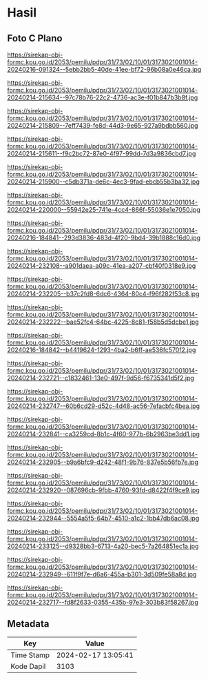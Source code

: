 # Hasil

## Foto C Plano

https://sirekap-obj-formc.kpu.go.id/2053/pemilu/pdpr/31/73/02/10/01/3173021001014-20240216-091324--5ebb2bb5-40de-41ee-bf72-96b08a0e46ca.jpg

https://sirekap-obj-formc.kpu.go.id/2053/pemilu/pdpr/31/73/02/10/01/3173021001014-20240214-215634--97c78b76-22c2-4736-ac3e-f01b847b3b8f.jpg

https://sirekap-obj-formc.kpu.go.id/2053/pemilu/pdpr/31/73/02/10/01/3173021001014-20240214-215809--7eff7439-fe8d-44d3-9e65-927a9bdbb560.jpg

https://sirekap-obj-formc.kpu.go.id/2053/pemilu/pdpr/31/73/02/10/01/3173021001014-20240214-215611--f9c2bc72-87e0-4f97-99dd-7d3a9836cbd7.jpg

https://sirekap-obj-formc.kpu.go.id/2053/pemilu/pdpr/31/73/02/10/01/3173021001014-20240214-215900--c5db371a-de6c-4ec3-9fad-ebcb55b3ba32.jpg

https://sirekap-obj-formc.kpu.go.id/2053/pemilu/pdpr/31/73/02/10/01/3173021001014-20240214-220000--55942e25-741e-4cc4-866f-55036e1e7050.jpg

https://sirekap-obj-formc.kpu.go.id/2053/pemilu/pdpr/31/73/02/10/01/3173021001014-20240216-184841--293d3836-483d-4f20-9bd4-39b1888c16d0.jpg

https://sirekap-obj-formc.kpu.go.id/2053/pemilu/pdpr/31/73/02/10/01/3173021001014-20240214-232108--a901daea-a09c-41ea-a207-cbf40f0318e9.jpg

https://sirekap-obj-formc.kpu.go.id/2053/pemilu/pdpr/31/73/02/10/01/3173021001014-20240214-232205--b37c2fd8-6dc6-4364-80c4-f96f282f53c8.jpg

https://sirekap-obj-formc.kpu.go.id/2053/pemilu/pdpr/31/73/02/10/01/3173021001014-20240214-232222--bae52fc4-64bc-4225-8c81-f58b5d5dcbe1.jpg

https://sirekap-obj-formc.kpu.go.id/2053/pemilu/pdpr/31/73/02/10/01/3173021001014-20240216-184842--b4419624-1293-4ba2-b6ff-ae536fc570f2.jpg

https://sirekap-obj-formc.kpu.go.id/2053/pemilu/pdpr/31/73/02/10/01/3173021001014-20240214-232721--c1832461-13e0-497f-9d56-f6735341d5f2.jpg

https://sirekap-obj-formc.kpu.go.id/2053/pemilu/pdpr/31/73/02/10/01/3173021001014-20240214-232747--60b6cd29-d52c-4d48-ac56-7efacbfc4bea.jpg

https://sirekap-obj-formc.kpu.go.id/2053/pemilu/pdpr/31/73/02/10/01/3173021001014-20240214-232841--ca3259cd-8b1c-4f60-977b-6b2963be3dd1.jpg

https://sirekap-obj-formc.kpu.go.id/2053/pemilu/pdpr/31/73/02/10/01/3173021001014-20240214-232905--b9a6bfc9-d242-48f1-9b76-837e5b56fb7e.jpg

https://sirekap-obj-formc.kpu.go.id/2053/pemilu/pdpr/31/73/02/10/01/3173021001014-20240214-232920--087696cb-9fbb-4760-93fd-d8422f4f9ce9.jpg

https://sirekap-obj-formc.kpu.go.id/2053/pemilu/pdpr/31/73/02/10/01/3173021001014-20240214-232944--5554a5f5-64b7-4510-a1c2-1bb47db6ac08.jpg

https://sirekap-obj-formc.kpu.go.id/2053/pemilu/pdpr/31/73/02/10/01/3173021001014-20240214-233125--d9328bb3-6713-4a20-bec5-7a264851ec1a.jpg

https://sirekap-obj-formc.kpu.go.id/2053/pemilu/pdpr/31/73/02/10/01/3173021001014-20240214-232949--611f9f7e-d6a6-455a-b301-3d509fe58a8d.jpg

https://sirekap-obj-formc.kpu.go.id/2053/pemilu/pdpr/31/73/02/10/01/3173021001014-20240214-232717--fd8f2633-0355-435b-97e3-303b83f58267.jpg


## Metadata

| Key        | Value               |
| ---------- | ------------------- |
| Time Stamp | 2024-02-17 13:05:41 |
| Kode Dapil | 3103                |



